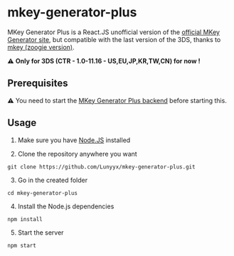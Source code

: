 # mkey-generator-plus

MKey Generator Plus is a React.JS unofficial version of the [official MKey Generator site](https://mkey.salthax.org/), but compatible with the last version of the 3DS, thanks to [mkey (zoogie version)](https://github.com/zoogie/mkey).

⚠ **Only for 3DS (CTR - 1.0-11.16 - US,EU,JP,KR,TW,CN) for now !**

## Prerequisites

⚠ You need to start the [MKey Generator Plus backend](https://github.com/Lunyyx/mkey-generator-plus-backend) before starting this.

## Usage

1. Make sure you have [Node.JS](https://nodejs.org/en/download/) installed

2. Clone the repository anywhere you want
```shell
git clone https://github.com/Lunyyx/mkey-generator-plus.git
```

3. Go in the created folder
```
cd mkey-generator-plus
```

4. Install the Node.js dependencies 
```
npm install
```

5. Start the server
```
npm start
```
